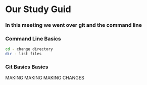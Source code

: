 # Our Study Guid

### In this meeting we went over git and the command line

### Command Line Basics
```bash
cd - change directory
dir - list files
```

### Git Basics Basics

MAKING MAKING MAKING CHANGES

